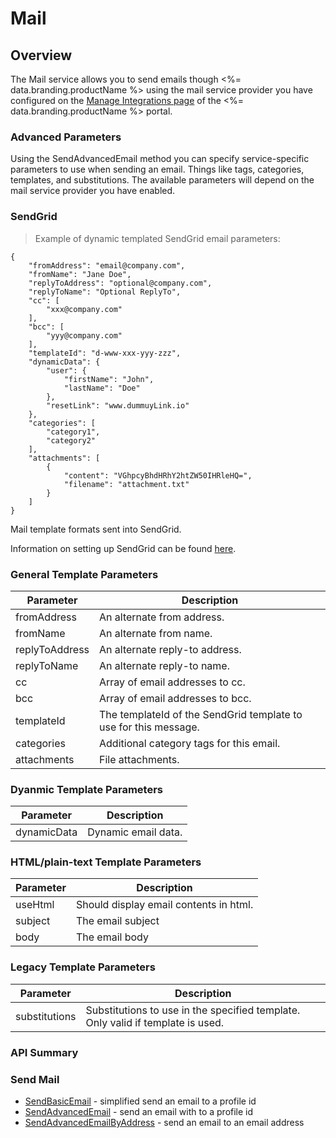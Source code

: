 # Mail
## Overview



The Mail service allows you to send emails though <%= data.branding.productName %> using the mail service provider you have configured on the [Manage Integrations page](https://portal.braincloudservers.com/admin/dashboard#/development/integrations-manage-integrations) of the <%= data.branding.productName %> portal.

### Advanced Parameters

Using the SendAdvancedEmail method you can specify service-specific parameters to use when sending an email.  Things like tags, categories, templates, and substitutions.
The available parameters will depend on the mail service provider you have enabled.



### SendGrid


> Example of dynamic templated SendGrid email parameters:

```json-doc
{
    "fromAddress": "email@company.com",
    "fromName": "Jane Doe",
    "replyToAddress": "optional@company.com",
    "replyToName": "Optional ReplyTo",
    "cc": [
        "xxx@company.com"
    ],
    "bcc": [
        "yyy@company.com"
    ],
    "templateId": "d-www-xxx-yyy-zzz",
    "dynamicData": {
        "user": {
            "firstName": "John",
            "lastName": "Doe"
        },
        "resetLink": "www.dummuyLink.io"
    },
    "categories": [
        "category1",
        "category2"
    ],
    "attachments": [
        {
            "content": "VGhpcyBhdHRhY2htZW50IHRleHQ=",
            "filename": "attachment.txt"
        }
    ]
}
```


Mail template formats sent into SendGrid.

Information on setting up SendGrid can be found [here](/learn/portal-tutorials/email-integration-sendgrid/).



### General Template Parameters
Parameter | Description
------------------ | -----------
fromAddress | An alternate from address.
fromName | An alternate from name.
replyToAddress | An alternate reply-to address.
replyToName | An alternate reply-to name.
cc | Array of email addresses to cc.
bcc | Array of email addresses to bcc.
templateId | The templateId of the SendGrid template to use for this message.
categories | Additional category tags for this email.
attachments | File attachments.

### Dyanmic Template Parameters
Parameter | Description
--------- | -----------
dynamicData | Dynamic email data.

### HTML/plain-text Template Parameters
Parameter | Description
--------- | -----------
useHtml | Should display email contents in html.
subject | The email subject
body | The email body

### Legacy Template Parameters
Parameter | Description
--------- | -----------
substitutions | Substitutions to use in the specified template. Only valid if template is used.
### API Summary

### Send Mail

* [SendBasicEmail](/api/capi/mail/sendbasicemail) - simplified send an email to a profile id
* [SendAdvancedEmail](/api/capi/mail/sendadvancedemail) - send an email with to a profile id
* [SendAdvancedEmailByAddress](/api/capi/mail/sendadvancedemailbyaddress) - send an email to an email address

<DocCardList />